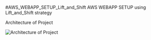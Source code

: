 #AWS_WEBAPP_SETUP_Lift_and_Shift
AWS WEBAPP SETUP using Lift_and_Shift strategy

Architecture of Project

![Architecture of Project](https://user-images.githubusercontent.com/74285496/212277845-a8ad62f0-40dc-495c-b59a-470b07c76c0b.jpg)
